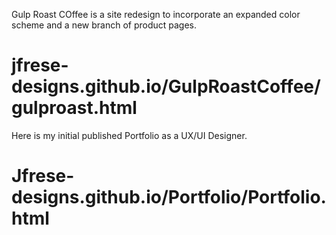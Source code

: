 Gulp Roast COffee is a site redesign to incorporate an expanded color scheme and a new branch of product pages. 
# jfrese-designs.github.io/GulpRoastCoffee/gulproast.html

Here is my initial published Portfolio as a UX/UI Designer.
# Jfrese-designs.github.io/Portfolio/Portfolio.html

